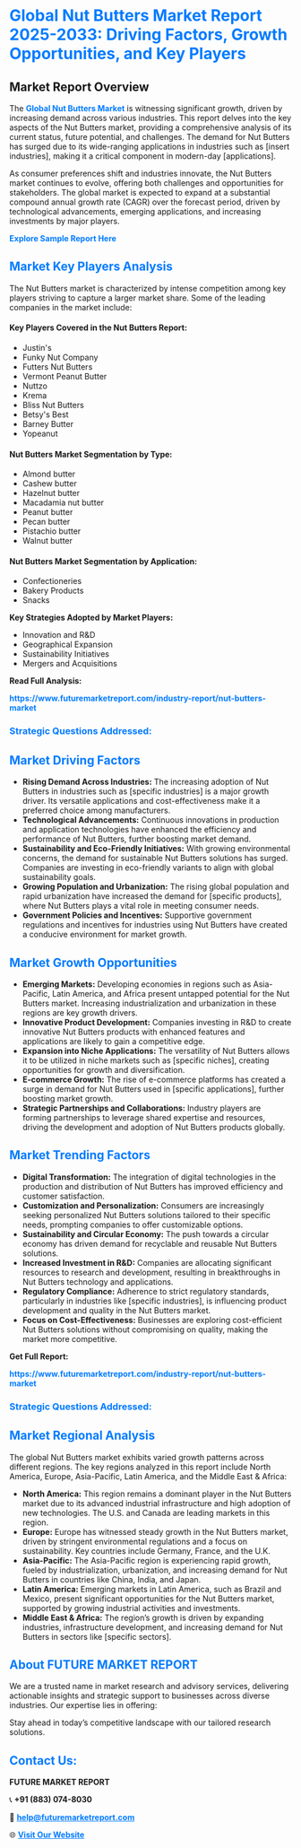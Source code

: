 <h1 style="color: #007BFF;">Global Nut Butters Market Report 2025-2033: Driving Factors, Growth Opportunities, and Key Players</h1>

<section id="overview">
<h2>Market Report Overview</h2>
<p>The <a href="https://www.futuremarketreport.com/industry-report/nut-butters-market" style="color: #007BFF; text-decoration: none;"><strong>Global Nut Butters Market</strong></a> is witnessing significant growth, driven by increasing demand across various industries. This report delves into the key aspects of the Nut Butters market, providing a comprehensive analysis of its current status, future potential, and challenges. The demand for Nut Butters has surged due to its wide-ranging applications in industries such as [insert industries], making it a critical component in modern-day [applications].</p>
<p>As consumer preferences shift and industries innovate, the Nut Butters market continues to evolve, offering both challenges and opportunities for stakeholders. The global market is expected to expand at a substantial compound annual growth rate (CAGR) over the forecast period, driven by technological advancements, emerging applications, and increasing investments by major players.</p>
</section>

<section id="overview">
<p><a href="https://www.futuremarketreport.com/request-sample/reportId=63733" style="color: #007BFF; text-decoration: none;"><strong>Explore Sample Report Here</strong></a></p>
</section>

<section id="key-players">
<h2 style="color: #007BFF;">Market Key Players Analysis</h2>
<p>The Nut Butters market is characterized by intense competition among key players striving to capture a larger market share. Some of the leading companies in the market include:</p>
<h4>Key Players Covered in the Nut Butters Report:</h4>
<ul><li>Justin&#039;s</li><li>Funky Nut Company</li><li>Futters Nut Butters</li><li>Vermont Peanut Butter</li><li>Nuttzo</li><li>Krema</li><li>Bliss Nut Butters</li><li>Betsy&#039;s Best</li><li>Barney Butter</li><li>Yopeanut</li></ul>
<h4>Nut Butters Market Segmentation by Type:</h4>
<ul><li>Almond butter</li><li>Cashew butter</li><li>Hazelnut butter</li><li>Macadamia nut butter</li><li>Peanut butter</li><li>Pecan butter</li><li>Pistachio butter</li><li>Walnut butter</li></ul>

<h4>Nut Butters Market Segmentation by Application:</h4>
<ul><li>Confectioneries</li><li>Bakery Products</li><li>Snacks</li></ul>
<p><strong>Key Strategies Adopted by Market Players:</strong></p>
<ul>
<li>Innovation and R&D</li>
<li>Geographical Expansion</li>
<li>Sustainability Initiatives</li>
<li>Mergers and Acquisitions</li>
</ul>
</section>

<section>
<p><strong>Read Full Analysis: </strong></p><a href="https://www.futuremarketreport.com/industry-report/nut-butters-market" style="color: #007BFF; text-decoration: none;"><strong>https://www.futuremarketreport.com/industry-report/nut-butters-market</strong></a>
<h3 style="color: #007BFF;">Strategic Questions Addressed:</h3>
</section>

<section id="driving-factors">
<h2 style="color: #007BFF;">Market Driving Factors</h2>
<ul>
<li><strong>Rising Demand Across Industries:</strong> The increasing adoption of Nut Butters in industries such as [specific industries] is a major growth driver. Its versatile applications and cost-effectiveness make it a preferred choice among manufacturers.</li>
<li><strong>Technological Advancements:</strong> Continuous innovations in production and application technologies have enhanced the efficiency and performance of Nut Butters, further boosting market demand.</li>
<li><strong>Sustainability and Eco-Friendly Initiatives:</strong> With growing environmental concerns, the demand for sustainable Nut Butters solutions has surged. Companies are investing in eco-friendly variants to align with global sustainability goals.</li>
<li><strong>Growing Population and Urbanization:</strong> The rising global population and rapid urbanization have increased the demand for [specific products], where Nut Butters plays a vital role in meeting consumer needs.</li>
<li><strong>Government Policies and Incentives:</strong> Supportive government regulations and incentives for industries using Nut Butters have created a conducive environment for market growth.</li>
</ul>
</section>

<section id="growth-opportunities">
<h2 style="color: #007BFF;">Market Growth Opportunities</h2>
<ul>
<li><strong>Emerging Markets:</strong> Developing economies in regions such as Asia-Pacific, Latin America, and Africa present untapped potential for the Nut Butters market. Increasing industrialization and urbanization in these regions are key growth drivers.</li>
<li><strong>Innovative Product Development:</strong> Companies investing in R&D to create innovative Nut Butters products with enhanced features and applications are likely to gain a competitive edge.</li>
<li><strong>Expansion into Niche Applications:</strong> The versatility of Nut Butters allows it to be utilized in niche markets such as [specific niches], creating opportunities for growth and diversification.</li>
<li><strong>E-commerce Growth:</strong> The rise of e-commerce platforms has created a surge in demand for Nut Butters used in [specific applications], further boosting market growth.</li>
<li><strong>Strategic Partnerships and Collaborations:</strong> Industry players are forming partnerships to leverage shared expertise and resources, driving the development and adoption of Nut Butters products globally.</li>
</ul>
</section>

<section id="trending-factors">
<h2 style="color: #007BFF;">Market Trending Factors</h2>
<ul>
<li><strong>Digital Transformation:</strong> The integration of digital technologies in the production and distribution of Nut Butters has improved efficiency and customer satisfaction.</li>
<li><strong>Customization and Personalization:</strong> Consumers are increasingly seeking personalized Nut Butters solutions tailored to their specific needs, prompting companies to offer customizable options.</li>
<li><strong>Sustainability and Circular Economy:</strong> The push towards a circular economy has driven demand for recyclable and reusable Nut Butters solutions.</li>
<li><strong>Increased Investment in R&D:</strong> Companies are allocating significant resources to research and development, resulting in breakthroughs in Nut Butters technology and applications.</li>
<li><strong>Regulatory Compliance:</strong> Adherence to strict regulatory standards, particularly in industries like [specific industries], is influencing product development and quality in the Nut Butters market.</li>
<li><strong>Focus on Cost-Effectiveness:</strong> Businesses are exploring cost-efficient Nut Butters solutions without compromising on quality, making the market more competitive.</li>
</ul>
</section>

<section>
<p><strong>Get Full Report: </strong></p><a href="https://www.futuremarketreport.com/industry-report/nut-butters-market" style="color: #007BFF; text-decoration: none;"><strong>https://www.futuremarketreport.com/industry-report/nut-butters-market</strong></a>
<h3 style="color: #007BFF;">Strategic Questions Addressed:</h3>
</section>


<section id="regional-analysis">
<h2 style="color: #007BFF;">Market Regional Analysis</h2>
<p>The global Nut Butters market exhibits varied growth patterns across different regions. The key regions analyzed in this report include North America, Europe, Asia-Pacific, Latin America, and the Middle East & Africa:</p>
<ul>
<li><strong>North America:</strong> This region remains a dominant player in the Nut Butters market due to its advanced industrial infrastructure and high adoption of new technologies. The U.S. and Canada are leading markets in this region.</li>
<li><strong>Europe:</strong> Europe has witnessed steady growth in the Nut Butters market, driven by stringent environmental regulations and a focus on sustainability. Key countries include Germany, France, and the U.K.</li>
<li><strong>Asia-Pacific:</strong> The Asia-Pacific region is experiencing rapid growth, fueled by industrialization, urbanization, and increasing demand for Nut Butters in countries like China, India, and Japan.</li>
<li><strong>Latin America:</strong> Emerging markets in Latin America, such as Brazil and Mexico, present significant opportunities for the Nut Butters market, supported by growing industrial activities and investments.</li>
<li><strong>Middle East & Africa:</strong> The region’s growth is driven by expanding industries, infrastructure development, and increasing demand for Nut Butters in sectors like [specific sectors].</li>
</ul>
</section>

<footer>
<h2 style="color: #007BFF;">About FUTURE MARKET REPORT</h2>
<p>We are a trusted name in market research and advisory services, delivering actionable insights and strategic support to businesses across diverse industries. Our expertise lies in offering:</p>

<p>Stay ahead in today’s competitive landscape with our tailored research solutions.</p>

<h2 style="color: #007BFF;">Contact Us:</h2>
<p><strong>FUTURE MARKET REPORT</strong></p>
<p>📞 <strong>+91 (883) 074-8030</strong></p>
<p>📧 <strong><a href="mailto:help@futuremarketreport.com" style="color: #007BFF;">help@futuremarketreport.com</a></strong></p>
<p>🌐 <strong><a href="https://www.futuremarketreport.com/" style="color: #007BFF;">Visit Our Website</a></strong></p>
</footer>
